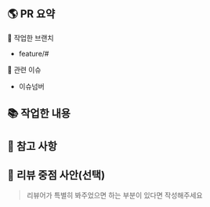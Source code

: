 ## 🌎 PR 요약

🌱 작업한 브랜치
- feature/#

💬 관련 이슈
- 이슈넘버

## 📚 작업한 내용
<!-- 이번 PR에서 작업한 내용을 간략히 설명해주세요 -->
## 📍 참고 사항
<!-- 참고할 사항이 있다면 적어주세요. -->

<!-- ## 📸 스크린샷
|기능|스크린샷|
|:--:|:--:|
|기능이름|스크린샷 첨부| -->

## 📝 리뷰 중점 사안(선택)

> 리뷰어가 특별히 봐주었으면 하는 부분이 있다면 작성해주세요
